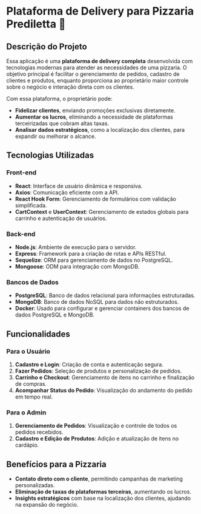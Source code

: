 <body>
  <h1>Plataforma de Delivery para Pizzaria Prediletta 🍕</h1>

  <h2>Descrição do Projeto</h2>
  <p>
    Essa aplicação é uma <strong>plataforma de delivery completa</strong> desenvolvida com tecnologias modernas 
    para atender as necessidades de uma pizzaria. O objetivo principal é facilitar o gerenciamento de pedidos, 
    cadastro de clientes e produtos, enquanto proporciona ao proprietário maior controle sobre o negócio e interação direta com os clientes.
  </p>
  <p>
    Com essa plataforma, o proprietário pode:
  </p>
  <ul>
    <li><strong>Fidelizar clientes</strong>, enviando promoções exclusivas diretamente.</li>
    <li><strong>Aumentar os lucros</strong>, eliminando a necessidade de plataformas terceirizadas que cobram altas taxas.</li>
    <li><strong>Analisar dados estratégicos</strong>, como a localização dos clientes, para expandir ou melhorar o alcance.</li>
  </ul>

  <h2>Tecnologias Utilizadas</h2>
  <h3>Front-end</h3>
  <ul>
    <li><strong>React</strong>: Interface de usuário dinâmica e responsiva.</li>
    <li><strong>Axios</strong>: Comunicação eficiente com a API.</li>
    <li><strong>React Hook Form</strong>: Gerenciamento de formulários com validação simplificada.</li>
    <li><strong>CartContext</strong> e <strong>UserContext</strong>: Gerenciamento de estados globais para carrinho e autenticação de usuários.</li>
  </ul>

  <h3>Back-end</h3>
  <ul>
    <li><strong>Node.js</strong>: Ambiente de execução para o servidor.</li>
    <li><strong>Express</strong>: Framework para a criação de rotas e APIs RESTful.</li>
    <li><strong>Sequelize</strong>: ORM para gerenciamento de dados no PostgreSQL.</li>
    <li><strong>Mongoose</strong>: ODM para integração com MongoDB.</li>
  </ul>

  <h3>Bancos de Dados</h3>
  <ul>
    <li><strong>PostgreSQL</strong>: Banco de dados relacional para informações estruturadas.</li>
    <li><strong>MongoDB</strong>: Banco de dados NoSQL para dados não estruturados.</li>
    <li><strong>Docker</strong>: Usado para configurar e gerenciar containers dos bancos de dados PostgreSQL e MongoDB.</li>
  </ul>

  <h2>Funcionalidades</h2>
  <h3>Para o Usuário</h3>
  <ol>
    <li><strong>Cadastro e Login</strong>: Criação de conta e autenticação segura.</li>
    <li><strong>Fazer Pedidos</strong>: Seleção de produtos e personalização de pedidos.</li>
    <li><strong>Carrinho e Checkout</strong>: Gerenciamento de itens no carrinho e finalização de compras.</li>
    <li><strong>Acompanhar Status do Pedido</strong>: Visualização do andamento do pedido em tempo real.</li>
  </ol>

  <h3>Para o Admin</h3>
  <ol>
    <li><strong>Gerenciamento de Pedidos</strong>: Visualização e controle de todos os pedidos recebidos.</li>
    <li><strong>Cadastro e Edição de Produtos</strong>: Adição e atualização de itens no cardápio.</li>
  </ol>

  <h2>Benefícios para a Pizzaria</h2>
  <ul>
    <li><strong>Contato direto com o cliente</strong>, permitindo campanhas de marketing personalizadas.</li>
    <li><strong>Eliminação de taxas de plataformas terceiras</strong>, aumentando os lucros.</li>
    <li><strong>Insights estratégicos</strong> com base na localização dos clientes, ajudando na expansão do negócio.</li>
  </ul>

  </body>
